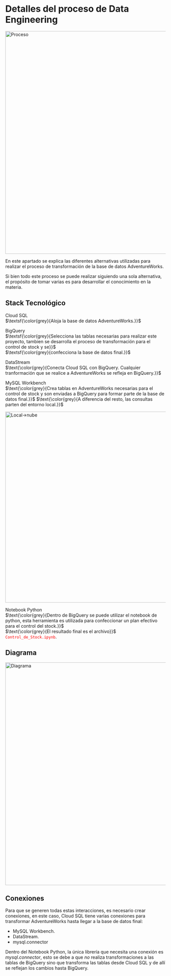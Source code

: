 # Detalles del proceso de Data Engineering

<img src="https://github.com/user-attachments/assets/01bbfc81-3b50-4ae2-b10e-2da6e8369a59" alt="Proceso" width="700"/>

En este apartado se explica las diferentes alternativas utilizadas para realizar el proceso de transformación de la base de datos AdventureWorks. 

Si bien todo este proceso se puede realizar siguiendo una sola alternativa, el propósito de tomar varias es para desarrollar el conocimiento en la materia.

## Stack Tecnológico
Cloud SQL<br />
$\textsf{\color{grey}{Aloja la base de datos AdventureWorks.}}$

BigQuery<br />
$\textsf{\color{grey}{Selecciona las tablas necesarias para realizar este proyecto, tambien se desarrolla el proceso de transformación para el control de stock y se}}$<br />
$\textsf{\color{grey}{confecciona la base de datos final.}}$

DataStream<br />
$\text{\color{grey}{Conecta Cloud SQL con BigQuery. Cualquier tranformación que se realice a AdventureWorks se refleja en BigQuery.}}$

MySQL Workbench<br />
$\text{\color{grey}{Crea tablas en AdventureWorks necesarias para el control de stock y son enviadas a BigQuery para formar parte de la base de datos final.}}$
$\text{\color{grey}{A diferencia del resto, las consultas parten del entorno local.}}$

<img src="https://github.com/user-attachments/assets/6d8691b0-f5a4-4455-9dfb-23d1318627bd" alt="Local->nube" width="600"/><br />

Notebook Python<br />
$\text{\color{grey}{Dentro de BigQuery se puede utilizar el notebook de python, esta herramienta es utilizada para confeccionar un plan efectivo para el control del stock.}}$<br />
$\text{\color{grey}{El resultado final es el archivo}}$ <code style="color : red">Control_de_Stock.ipynb</code>.


## Diagrama

<img src="https://github.com/user-attachments/assets/e1c3bd4f-ccac-437b-818a-0a0865525612" alt="Diagrama" width="700"/>

## Conexiones
Para que se generen todas estas interacciones, es necesario crear conexiones, en este caso, Cloud SQL tiene varias conexiones para transformar AdventureWorks hasta llegar a la base de datos final:

- MySQL Workbench.
- DataStream.
- mysql.connector

Dentro del Notebook Python, la única librería que necesita una conexión es *mysql.connector*, esto se debe a que *no* realiza transformaciones a las tablas de BigQuery sino que transforma las tablas desde Cloud SQL y de allí se reflejan los cambios hasta BigQuery.
